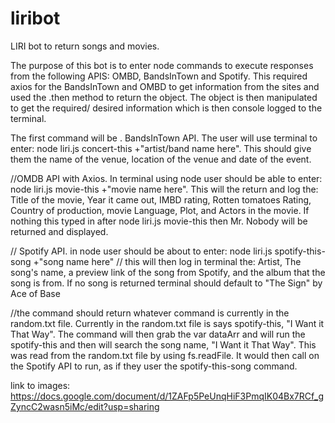 # liribot
LIRI bot to return songs and movies.

The purpose of this bot is to enter node commands to execute responses from the following APIS: OMBD, BandsInTown and Spotify. This required axios for the BandsInTown and OMBD to get information from the sites and used the .then method to return the object. The object is then manipulated to get the required/ desired information which is then console logged to the terminal.

The first command will be <concert-this>. BandsInTown API. The user will use terminal to enter: node liri.js concert-this +"artist/band name here". This should give them the name of the venue, location of the venue and date of the event.  

//OMDB API with Axios. In terminal using node user should be able to enter: node liri.js movie-this +"movie name here". This will the return and log the: Title of the movie, Year it came out, IMBD rating, Rotten tomatoes Rating, Country of production, movie Language, Plot, and Actors in the movie. If nothing this typed in after node liri.js movie-this then Mr. Nobody will be returned and displayed. 


// Spotify API. in node user should be about to enter: node liri.js spotify-this-song +"song name here"
// this will then log in terminal the: Artist, The song's name, a preview link of the song from Spotify, and the album that the song is from. If no song is returned terminal should  default to "The Sign" by Ace of Base

//the command <do-what-it-says> should return whatever command is currently in the random.txt file. Currently in the random.txt file is says spotify-this, "I Want it That Way". The <do-what-it-says> command will then grab the var dataArr and will run the spotify-this and then will search the song name, "I Want it That Way". This was read from the random.txt file by using fs.readFile. It would then call on the Spotify API to run, as if they user the spotify-this-song command.


link to images:
https://docs.google.com/document/d/1ZAFp5PeUnqHiF3PmqIK04Bx7RCf_gZyncC2wasn5iMc/edit?usp=sharing

